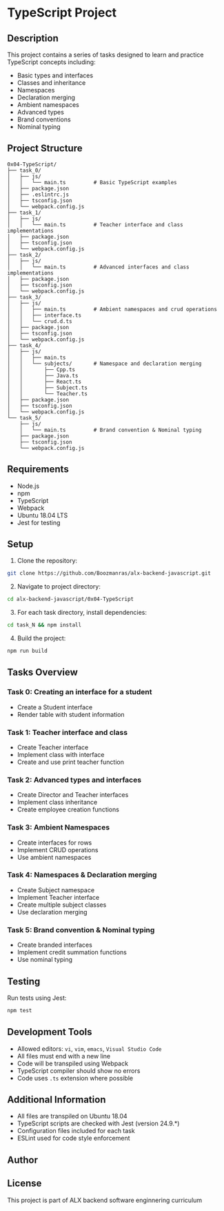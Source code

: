 # TypeScript Project

## Description
This project contains a series of tasks designed to learn and practice TypeScript concepts including:
- Basic types and interfaces
- Classes and inheritance
- Namespaces
- Declaration merging
- Ambient namespaces
- Advanced types
- Brand conventions
- Nominal typing

## Project Structure
```
0x04-TypeScript/
├── task_0/
│   ├── js/
│   │   └── main.ts         # Basic TypeScript examples
│   ├── package.json
│   ├── .eslintrc.js
│   ├── tsconfig.json
│   └── webpack.config.js
├── task_1/
│   ├── js/
│   │   └── main.ts         # Teacher interface and class implementations
│   ├── package.json
│   ├── tsconfig.json
│   └── webpack.config.js
├── task_2/
│   ├── js/
│   │   └── main.ts         # Advanced interfaces and class implementations
│   ├── package.json
│   ├── tsconfig.json
│   └── webpack.config.js
├── task_3/
│   ├── js/
│   │   ├── main.ts         # Ambient namespaces and crud operations
│   │   ├── interface.ts
│   │   └── crud.d.ts
│   ├── package.json
│   ├── tsconfig.json
│   └── webpack.config.js
├── task_4/
│   ├── js/
│   │   ├── main.ts
│   │   └── subjects/       # Namespace and declaration merging
│   │       ├── Cpp.ts
│   │       ├── Java.ts
│   │       ├── React.ts
│   │       ├── Subject.ts
│   │       └── Teacher.ts
│   ├── package.json
│   ├── tsconfig.json
│   └── webpack.config.js
└── task_5/
    ├── js/
    │   └── main.ts         # Brand convention & Nominal typing
    ├── package.json
    ├── tsconfig.json
    └── webpack.config.js
```

## Requirements
- Node.js
- npm
- TypeScript
- Webpack
- Ubuntu 18.04 LTS
- Jest for testing

## Setup
1. Clone the repository:
```bash
git clone https://github.com/Boozmanras/alx-backend-javascript.git
```

2. Navigate to project directory:
```bash
cd alx-backend-javascript/0x04-TypeScript
```

3. For each task directory, install dependencies:
```bash
cd task_N && npm install
```

4. Build the project:
```bash
npm run build
```

## Tasks Overview

### Task 0: Creating an interface for a student
- Create a Student interface
- Render table with student information

### Task 1: Teacher interface and class
- Create Teacher interface
- Implement class with interface
- Create and use print teacher function

### Task 2: Advanced types and interfaces
- Create Director and Teacher interfaces
- Implement class inheritance
- Create employee creation functions

### Task 3: Ambient Namespaces
- Create interfaces for rows
- Implement CRUD operations
- Use ambient namespaces

### Task 4: Namespaces & Declaration merging
- Create Subject namespace
- Implement Teacher interface
- Create multiple subject classes
- Use declaration merging

### Task 5: Brand convention & Nominal typing
- Create branded interfaces
- Implement credit summation functions
- Use nominal typing

## Testing
Run tests using Jest:
```bash
npm test
```

## Development Tools
- Allowed editors: `vi`, `vim`, `emacs`, `Visual Studio Code`
- All files must end with a new line
- Code will be transpiled using Webpack
- TypeScript compiler should show no errors
- Code uses `.ts` extension where possible

## Additional Information
- All files are transpiled on Ubuntu 18.04
- TypeScript scripts are checked with Jest (version 24.9.*)
- Configuration files included for each task
- ESLint used for code style enforcement

## Author
<Victor paul>

## License
This project is part of ALX backend software enginnering curriculum
